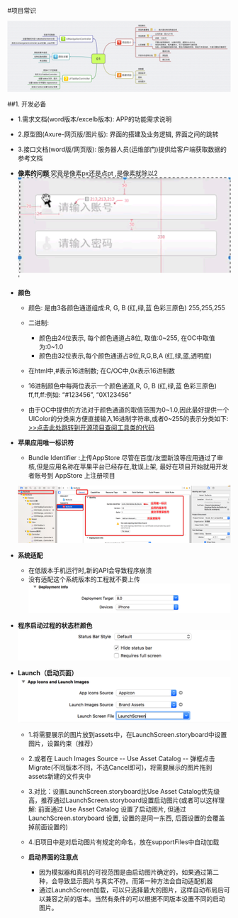#项目常识

![](images/0/01.png)

##1. 开发必备
- 1.需求文档(word版本/excelb版本): APP的功能需求说明
- 2.原型图(Axure-网页版/图片版): 界面的搭建及业务逻辑, 界面之间的跳转
- 3.接口文档(word版/网页版): 服务器人员(运维部门)提供给客户端获取数据的参考文档


- **像素的问题**:究竟是像素px还是点pt ,是像素就除以2
  ![](images/0/20160709_1.png)'


- **颜色**
    - 颜色: 是由3各颜色通道组成:R, G, B (红,绿,蓝 色彩三原色)  255,255,255
    - 二进制:
        - 颜色由24位表示, 每个颜色通道占8位, 取值:0~255, 在OC中取值为:0~1.0
        - 颜色由32位表示,每个颜色通道占8位,R,G,B,A (红,绿,蓝,透明度)

    - 在html中,#表示16进制数; 在C/OC中,0x表示16进制数
    - 16进制颜色中每两位表示一个颜色通道,R, G, B (红,绿,蓝 色彩三原色)  ff,ff,ff:例如: “#123456”, “0X123456”
    - 由于OC中提供的方法对于颜色通道的取值范围为0~1.0,因此最好提供一个UIColor的分类来方便直接输入16进制字符串,或者0~255的表示分类如下:
    [>>点击此处跳转到开源项目查阅工具类的代码](https://git.oschina.net/chendehao001/ToolsClasses/tree/master/ToolsClasses/ToolsClasses/Classes/UIColor)


- **苹果应用唯一标识符**
    -  Bundle Identifier :上传AppStore  尽管在百度/友盟新浪等应用通过了审核,但是应用名称在苹果平台已经存在,耽误上架, 最好在项目开始就用开发者账号到 AppStore 上注册项目

  ![](images/0/Snip20160709_5.png)


- **系统适配**
    - 在低版本手机运行时,新的API会导致程序崩溃
    - 没有适配这个系统版本的工程就不要上传
  ![](images/0/Snip20160709_8.png)

- **程序启动过程的状态栏颜色**
  ![](images/0/Snip20160709_9.png)

- **Launch（启动页面）**
  ![](images/0/Snip20160709_10.png)
  
    - 1.将需要展示的图片放到assets中，在LaunchScreen.storyboard中设置图片，设置约束（推荐）
    - 2.或者在 Lauch Images Source -- Use Asset Catalog -- 弹框点击Migrate(不同版本不同，不选Cancel即可)，将需要展示的图片拖到assets新建的文件夹中
    - 3.对比：设置LaunchScreen.storyboard比Use Asset Catalog优先级高，推荐通过LaunchScreen.storyboard设置启动图片(或者可以这样理解: 前面通过 Use Asset Catalog 设置了启动图片, 但通过 LaunchScreen.storyboard 设置, 设置的是同一东西, 后面设置的会覆盖掉前面设置的)
    - 4.旧项目中是对启动图片有规定的命名，放在supportFiles中自动加载

    - **启动界面的注意点**
        - 因为模拟器和真机的可视范围是由启动图片确定的，如果通过第二种，会导致显示图片与真实不符。而第一种方法会自动适配机器
        - 通过LaunchScreen加载，可以只选择最大的图片，这样自动布局后可以兼容之前的版本。当然有条件的可以根据不同版本设置不同的启动图片。

